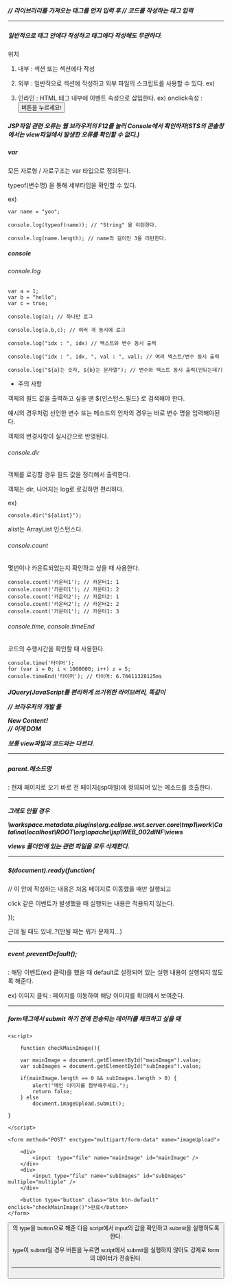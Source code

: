 ##### <script> 태그로 둘러싼 스크립트 언어다. 

jQuery 라이브러리를 가져오는 <script>태그를 먼저 써주고 그 밑에 코드를 작성하는 <Script>태그를 쓰자(그래야 둘다 인식한다.)

ex)

<head>
<script src="/resources/plugins/jQuery/jQuery-2.1.4.min.js"></script> // 라이브러리를 가져오는 태그를 먼저 입력 후
<script>
	var bno=10;
	
$.getJSON("/replies/all/"+bno, function(data) {
		console.log(data.length);
	});
</script>								// 코드를 작성하는 태그 입력

---

##### 일반적으로 <head> 태그 안에다 작성하고 <body> 태그에다 작성해도 무관하다.

위치

1. 내부 : <head>섹션 또는 <body>섹션에다 작성

2. 외부 : 일반적으로 <head>섹션에 작성하고 외부 파일의 스크립트를 사용할 수 있다.
	  ex) <script src="myscript.js"></script>

3. 인라인 : HTML 태그 내부에 이벤트 속성으로 삽입한다.
	    ex) onclick속성 :    <button type="button" onclick="alert('반갑습니다.')">버튼을 누르세요!</button>


##### JSP파일 관련 오류는 웹 브라우저의 F12를 눌러 Console에서 확인하자(STS의 콘솔창에서는 view파일에서 발생한 오류를 확인할 수 없다.)

##### var

모든 자로형 / 자료구조는 var 타입으로 정의된다.

typeof(변수명) 을 통해 세부타입을 확인할 수 있다.

ex)

	var name = "yoo";
	
	console.log(typeof(name)); // "String" 을 리턴한다.
	
	console.log(name.length); // name의 길이인 3을 리턴한다.
	
	

##### console

###### console.log

	var a = 1;
	var b = "hello";
	var c = true;

	console.log(a); // 하나만 로그
	
	console.log(a,b,c); // 여러 개 동시에 로그
	
	console.log("idx : ", idx) // 텍스트와 변수 동시 출력
	
	console.log("idx : ", idx, ", val : ", val); // 여러 텍스트/변수 동시 출력
	
	console.log("${a}는 숫자, ${b}는 문자열"); // 변수와 텍스트 동시 출력(안되는데?)
	
* 주의 사항

객체의 필드 값을 출력하고 싶을 땐 ${인스턴스.필드} 로 검색해야 한다.

예시의 경우처럼 선언한 변수 또는 메소드의 인자의 경우는 바로 변수 명을 입력해야된다.

객체의 변경사항이 실시간으로 반영된다.


###### console.dir

객체를 로깅할 경우 필드 값을 정리해서 출력한다.

객체는 dir, 나머지는 log로 로깅하면 편리하다.

ex)

	console.dir("${alist}");
	
alist는 ArrayList 인스턴스다.

###### console.count

몇번이나 카운트되었는지 확인하고 싶을 때 사용한다.

	console.count('카운터1'); // 카운터1: 1
	console.count('카운터1'); // 카운터1: 2
	console.count('카운터2'); // 카운터2: 1
	console.count('카운터2'); // 카운터2: 2
	console.count('카운터1'); // 카운터1: 3

###### console.time, console.timeEnd

코드의 수행시간을 확인할 때 사용한다.

	console.time('타이머');
	for (var i = 0; i < 1000000; i++) z = 5;
	console.timeEnd('타이머'); // 타이머: 6.76611328125ms


##### JQuery(JavaScript를 편리하게 쓰기위한 라이브러리, 똑같이 <script>태그 안에다 작성한다.)

###### 값 가져오는 방법

클래스 : $(".해당class");

아이디 : $("#해당id");

이름 : $('[name="해당name"]');

역할(role) : $("form[role='해당role']");


ex)

		function updateComment(commentIndex) {

			$.ajax({

				url : "./editComment",
				type : "POST",
				data : {
					commentIndex : commentIndex,
					comment : $("#updatedComment").val() // 이 부분
				},
				success : function(data) {

					if (data == "1") {
						alert("수정이 완료되었습니다.");
						getCommentList();
					}
				}
			});
		}
		
태그의 id 속성이 updatedComment인 태그의 값을 가져온다.

###### JQuery를 사용해 view에서 JSON객체를 받는 방법(getJSON(uri,function(data)) 메소드 사용)

$.getJSON("/replies/all/" + bno, function(data) {

	console.log(data.length);	

});

view이름이 test라면 path를 /test로 접근했을 때 /replies/all/해당bno로 접근해서 데이터를 가져온다는 의미다.


##### document.

write(text) : text를 웹페이지에 띄운다.

getElementById(id) : id가 id인 요소(객체)를 가져온다.(String, list 처럼 다양한 자료형/자료구조가 리턴될 수 있다.)

document.form태그의id.submit() : 해당 id를 가지는 form태그를 전송한다.(버튼 없이 이렇게 메소드로 가능하다.)




---

##### 자주 쓰이는 메소드들

location.href = "../review_edit/" + ${bean.reviewIndex} : 해당 URL로 이동시켜준다.(그냥 변수에 초기화 하는 것 같은데 메소드 처럼 작동한다.)

alert(text) : text를 메세지로 하는 경고창을 화면에 출력

confirm(text) : text를 메세지로 하는 창을 출력. 확인 / 취소를 누를 수 있고 true / false를 반환한다.

prompt(text, defaultText) : dialbox를 띄운다. 사용자가 입력한 텍스트를 반환한다.

text : 입력칸 위에 안내 메세지

defautText(선택) : 입력칸에 초기 메세지 출력



---

##### HTML 구성요소

요소(Elements) : 

HTML에서 시작 태그와 종료태그로 이루어진 모든 명령어들을 의미합니다.

태그(Tag) : 

요소(Elements)의 일부로 시작 태그와 종료 태그 두 종류가 있습니다.

속성(Attributes) : 

요소의 시작 태그 안에서 사용되는 것으로 좀 더 구체화된 명령어 체계를 의미합니다.

section : http://webdir.tistory.com/310

------

for/in loop

for(변수 in 객체) {} : 변수에 객체의 모든 속성이 하나씩 대입되면서 반복한다.


------

self.location = "path";

: 해당 path로 redirection 한다.

------


##### JSTL

<C:ooo> 태그를 사용하는 라이브러리

ex) 

<c:forEach></c:forEach> : <c:forEach items="${list}" var="boardVO"> 또는 <c:forEach begin="startNum" end="endNum"></c:forEach>


<c:if></c:if> : <c:if test="조건문"> true일경우 실행 </c:if>

<c:out></c:out> : <c:out value="출력할 값(3항 연산자 사용가능)"></c:out>

-----

메서드 선언

var methodName = function(params) {

	// executed statement

}

메서드를 재사용하기 위해서는 위와 같이 선언해야 한다.


-----

modal : 사용자의 입력을 독점하는 UI(팝업창)

modality : modal의 특성


-----


##### DOM(Document Object Model) : Java Script를 사용한 작업이 이루어지는 장소. Java Script로 하는 작업 = DOM API

ex)

// view code

<div id="container"></div>

// Java Script code

<script>
  var container = document.getElementById("container");
  container.innerHTML = "New Content!";
</script>


// 브라우저의 개발 툴

<div id="container">New Content!</div>  // 이게 DOM

보통 view파일의 코드와는 다르다.



-----

##### parent.메소드명

: 현재 페이지로 오기 바로 전 페이지(jsp파일)에 정의되어 있는 메소드를 호출한다.


-----

##### <script> 태그의 적절한 위치


단순 java script : <body> 최하단

jQuery : <head>

CSS : <head>

이유도 찾아서 확인하자


-----
##### js 파일 생성 방법(java script의 소스만 담겨져 있는 파일)

new > Java Script Source File 생성


-----

##### js 또는 css파일이 웹 브라우저에서 바로바로 적용되지 않을 때

<script>의 입력하는 경로의 마지막에 "?ver=1"을 추가해준다.(숫자는 아무거나 해도 상관 없다.)

브라우저가 기존 캐쉬에 있는 파일과 다른 파일로 인식해서 수정한 내용이 바로 적용된다.

ex)

<script type="text/javascript" src="/resources/js/upload.js?ver=1"></script>

그래도 안될 경우

\workspace\.metadata\.plugins\org.eclipse.wst.server.core\tmp1\work\Catalina\localhost\ROOT\org\apache\jsp\WEB_002dINF\views

views 폴더안에 있는 관련 파일을 모두 삭제한다.

-----

##### $(document).ready(function{

// 이 안에 작성하는 내용은 처음 페이지로 이동했을 때만 실행되고

click 같은 이벤트가 발생했을 때 실행되는 내용은 적용되지 않는다.

});

근데 될 때도 있네..?(안될 때는 뭐가 문제지...)

-----

##### event.preventDefault();

: 해당 이벤트(ex) 클릭)를 했을 때 default로 설정되어 있는 실행 내용이 실행되지 않도록 해준다.

ex) 이미지 클릭 : 페이지를 이동하여 해당 이미지를 확대해서 보여준다.

-----

##### form태그에서 submit 하기 전에 전송되는 데이터를 체크하고 싶을 때


	<script>
	
		function checkMainImage(){
		
		var mainImage = document.getElementById("mainImage").value;
		var subImages = document.getElementById("subImages").value;
		
		if(mainImage.length == 0 && subImages.length > 0) {
			alert("메인 이미지를 첨부해주세요.");
			return false;
		} else
			document.imageUpload.submit();
		
	}
	
	</script>

	<form method="POST" enctype="multipart/form-data" name="imageUpload">
		
		<div>
			<input  type="file" name="mainImage" id="mainImage" />
		</div>		
		<div>
			<input type="file" name="subImages" id="subImages" multiple="multiple" />
		</div>
		
		<button type="button" class="btn btn-default" onclick="checkMainImage()">완료</button>
	</form>
	
	

<button>의 type을 button으로 해준 다음 script에서 input의 값을 확인하고 submit을 실행하도록 한다.

type이 submit일 경우 버튼을 누르면 script에서 submit을 실행하지 않아도 강제로 form의 데이터가 전송된다.

---

##### <script> 태그 안에서 el, jquery 사용

<script> 태그 안에서도


	data : { clientID : "${bean.clientID}"},

와 같이 el표현으로 값을 가져올 수 있다.(controller에서 model.addAttribute("name", value)된 값을 사용하는 것이다.)

같은 문서 내에서 태그안에 작성하는 것이니까 당연히 되는 것이라고 생각하면 된다.(JQuery를 사용한 값도 가져올 수 있다.)